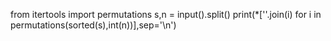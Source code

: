 
from itertools import permutations
s,n = input().split()
print(*[''.join(i) for i in permutations(sorted(s),int(n))],sep='\n')
